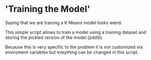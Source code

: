 # 'Training the Model'

Saying that we are training a K Means model looks weird.

This simple script allows to train a model using a training dataset and storing the pickled version of the model (joblib). 

Because this is very specific to the problem it is not customized via enviroment variables but eveything can be changed in this script.
